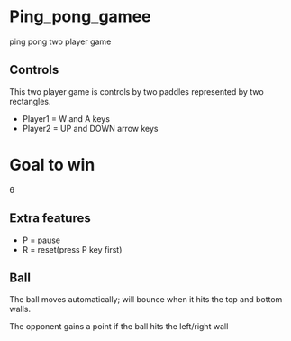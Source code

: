 # Ping_pong_gamee
ping pong two player game

## Controls
This two player game is controls by two paddles represented by two rectangles.

- Player1 = W and A keys
- Player2 = UP and DOWN arrow keys

# Goal to win
6

## Extra features
- P = pause
- R = reset(press P key first)

## Ball
The ball moves automatically; will bounce when it hits the top and bottom walls.

The opponent gains a point if the ball hits the left/right wall



